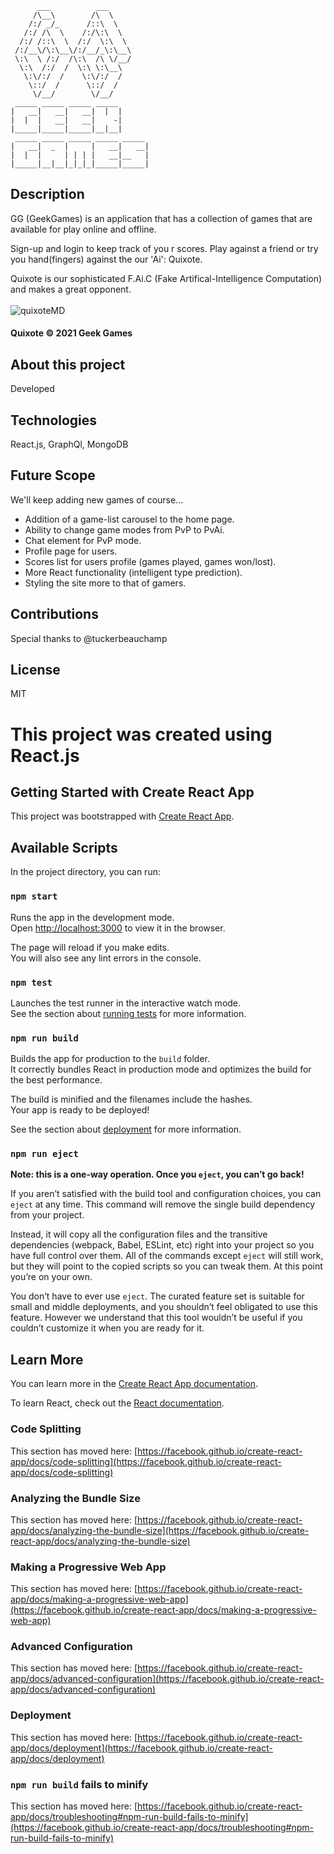 



```
      ___          ___     
     /\__\        /\  \    
    /:/ _/_      /::\  \   
   /:/ /\  \    /:/\:\  \  
  /:/ /::\  \  /:/  \:\  \ 
 /:/__\/\:\__\/:/__/_\:\__\
 \:\  \ /:/  /\:\  /\ \/__/
  \:\  /:/  /  \:\ \:\__\ 
   \:\/:/  /    \:\/:/  /  
    \::/  /      \::/  /   
     \/__/        \/__/                                                        
 _____ _____ _____ _____ 
|   __|   __|   __|  |  |
|  |  |   __|   __|    -|
|_____|_____|_____|__|__|
 _____ _____ _____ _____ _____
|   __|  _  |     |   __|   __|
|  |  |     | | | |   __|__   |
|_____|__|__|_|_|_|_____|_____|  
```

## Description
GG (GeekGames) is an application that has a collection of games that are available for play online and offline.

Sign-up and login to keep track of you r scores. 
Play against a friend or try you hand(fingers) against the our 'Ai': Quixote.<br>


Quixote is our sophisticated F.Ai.C (Fake Artifical-Intelligence Computation) and makes a great opponent.
<br></br>
![quixoteMD](https://user-images.githubusercontent.com/69359454/140375048-d999205f-9c55-411c-97d2-558c10ef9478.png)
#### Quixote © 2021 Geek Games

## About this project
Developed 

## Technologies
React.js, GraphQl, MongoDB

## Future Scope
We'll keep adding new games of course...
* Addition of a game-list carousel to the home page.
* Ability to change game modes from PvP to PvAi.
* Chat element for PvP mode.
* Profile page for users.
* Scores list for users profile (games played, games won/lost).
* More React functionality (intelligent type prediction).
* Styling the site more to that of gamers.

## Contributions
Special thanks to @tuckerbeauchamp

## License
MIT

# This project was created using React.js
## Getting Started with Create React App

This project was bootstrapped with [Create React App](https://github.com/facebook/create-react-app).

## Available Scripts

In the project directory, you can run:

### `npm start`

Runs the app in the development mode.\
Open [http://localhost:3000](http://localhost:3000) to view it in the browser.

The page will reload if you make edits.\
You will also see any lint errors in the console.

### `npm test`

Launches the test runner in the interactive watch mode.\
See the section about [running tests](https://facebook.github.io/create-react-app/docs/running-tests) for more information.

### `npm run build`

Builds the app for production to the `build` folder.\
It correctly bundles React in production mode and optimizes the build for the best performance.

The build is minified and the filenames include the hashes.\
Your app is ready to be deployed!

See the section about [deployment](https://facebook.github.io/create-react-app/docs/deployment) for more information.

### `npm run eject`

**Note: this is a one-way operation. Once you `eject`, you can’t go back!**

If you aren’t satisfied with the build tool and configuration choices, you can `eject` at any time. This command will remove the single build dependency from your project.

Instead, it will copy all the configuration files and the transitive dependencies (webpack, Babel, ESLint, etc) right into your project so you have full control over them. All of the commands except `eject` will still work, but they will point to the copied scripts so you can tweak them. At this point you’re on your own.

You don’t have to ever use `eject`. The curated feature set is suitable for small and middle deployments, and you shouldn’t feel obligated to use this feature. However we understand that this tool wouldn’t be useful if you couldn’t customize it when you are ready for it.

## Learn More

You can learn more in the [Create React App documentation](https://facebook.github.io/create-react-app/docs/getting-started).

To learn React, check out the [React documentation](https://reactjs.org/).

### Code Splitting

This section has moved here: [https://facebook.github.io/create-react-app/docs/code-splitting](https://facebook.github.io/create-react-app/docs/code-splitting)

### Analyzing the Bundle Size

This section has moved here: [https://facebook.github.io/create-react-app/docs/analyzing-the-bundle-size](https://facebook.github.io/create-react-app/docs/analyzing-the-bundle-size)

### Making a Progressive Web App

This section has moved here: [https://facebook.github.io/create-react-app/docs/making-a-progressive-web-app](https://facebook.github.io/create-react-app/docs/making-a-progressive-web-app)

### Advanced Configuration

This section has moved here: [https://facebook.github.io/create-react-app/docs/advanced-configuration](https://facebook.github.io/create-react-app/docs/advanced-configuration)

### Deployment

This section has moved here: [https://facebook.github.io/create-react-app/docs/deployment](https://facebook.github.io/create-react-app/docs/deployment)

### `npm run build` fails to minify

This section has moved here: [https://facebook.github.io/create-react-app/docs/troubleshooting#npm-run-build-fails-to-minify](https://facebook.github.io/create-react-app/docs/troubleshooting#npm-run-build-fails-to-minify)
